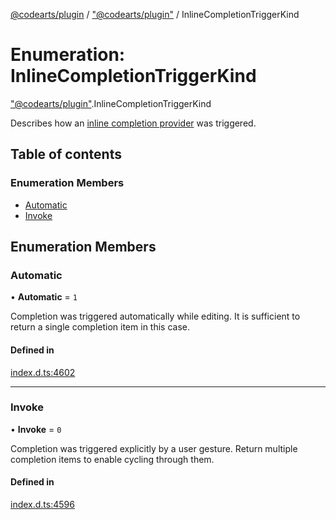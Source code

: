 [@codearts/plugin](../README.md) / ["@codearts/plugin"](../modules/_codearts_plugin_.md) / InlineCompletionTriggerKind

# Enumeration: InlineCompletionTriggerKind

["@codearts/plugin"](../modules/_codearts_plugin_.md).InlineCompletionTriggerKind

Describes how an [inline completion provider](../interfaces/codearts_plugin_.InlineCompletionItemProvider.md) was triggered.

## Table of contents

### Enumeration Members

- [Automatic](codearts_plugin_.InlineCompletionTriggerKind.md#automatic)
- [Invoke](codearts_plugin_.InlineCompletionTriggerKind.md#invoke)

## Enumeration Members

### Automatic

• **Automatic** = ``1``

Completion was triggered automatically while editing.
It is sufficient to return a single completion item in this case.

#### Defined in

[index.d.ts:4602](https://github.com/huaweicloud/cloudide-plugin-api/blob/5055bbd/index.d.ts#L4602)

___

### Invoke

• **Invoke** = ``0``

Completion was triggered explicitly by a user gesture.
Return multiple completion items to enable cycling through them.

#### Defined in

[index.d.ts:4596](https://github.com/huaweicloud/cloudide-plugin-api/blob/5055bbd/index.d.ts#L4596)
